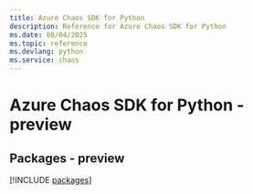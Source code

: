 ```yaml
---
title: Azure Chaos SDK for Python
description: Reference for Azure Chaos SDK for Python
ms.date: 08/04/2025
ms.topic: reference
ms.devlang: python
ms.service: chaos
---
```

# Azure Chaos SDK for Python - preview
## Packages - preview
[!INCLUDE [packages](chaos-index.md)]